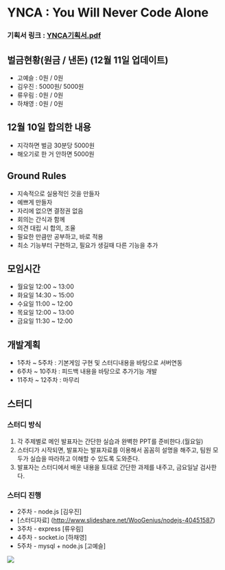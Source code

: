 # YNCA : You Will Never Code Alone

### 기획서 링크 : [YNCA기획서.pdf](https://github.com/yskoh/2014-03-YNCA/blob/master/%EA%B8%B0%ED%9A%8D%EC%84%9C/YNCA%EA%B8%B0%ED%9A%8D%EC%84%9C.pdf?raw=true)

## 벌금현황(원금 / 낸돈) (12월 11일 업데이트)
* 고예슬 : 0원 / 0원
* 김우진 : 5000원/ 5000원
* 류우림 : 0원 / 0원
* 하채영 : 0원 / 0원

## 12월 10일 합의한 내용
* 지각하면 벌금 30분당 5000원
* 해오기로 한 거 안하면 5000원

## Ground Rules
* 지속적으로 실용적인 것을 만들자
* 예쁘게 만들자
* 자리에 없으면 결정권 없음
* 회의는 간식과 함께
* 의견 대립 시 합의, 조율
* 필요한 만큼만 공부하고, 바로 적용
* 최소 기능부터 구현하고, 필요가 생길때 다른 기능을 추가

## 모임시간
* 월요일 12:00 ~ 13:00
* 화요일 14:30 ~ 15:00
* 수요일 11:00 ~ 12:00
* 목요일 12:00 ~ 13:00
* 금요일 11:30 ~ 12:00

## 개발계획
* 1주차 ~ 5주차 : 기본게임 구현 및 스터디내용을 바탕으로 서버연동
* 6주차 ~ 10주차 : 피드백 내용을 바탕으로 추가기능 개발
* 11주차 ~ 12주차 : 마무리

## 스터디

### 스터디 방식
1. 각 주제별로 메인 발표자는 간단한 실습과 완벽한 PPT를 준비한다.(월요일)
2. 스터디가 시작되면, 발표자는 발표자료를 이용해서 꼼꼼히 설명을 해주고, 팀원 모두가 실습을 따라하고 이해할 수 있도록 도와준다.
3. 발표자는 스터디에서 배운 내용을 토대로 간단한 과제를 내주고, 금요일날 검사한다.

### 스터디 진행
* 2주차 - node.js [김우진]
 * [스터디자료] (http://www.slideshare.net/WooGenius/nodejs-40451587)
* 3주차 - express [류우림]
* 4주차 - socket.io [하채영]
* 5주차 - mysql + node.js [고예슬]

<img src = "https://raw.githubusercontent.com/yskoh/2014-03-YNCA/master/ynca.png"> 

